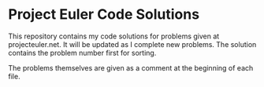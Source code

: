 # Project Euler Code Solutions

This repository contains my code solutions for problems given at projecteuler.net. It will be updated as I complete new problems. The solution contains the problem number first for sorting.

The problems themselves are given as a comment at the beginning of each file.